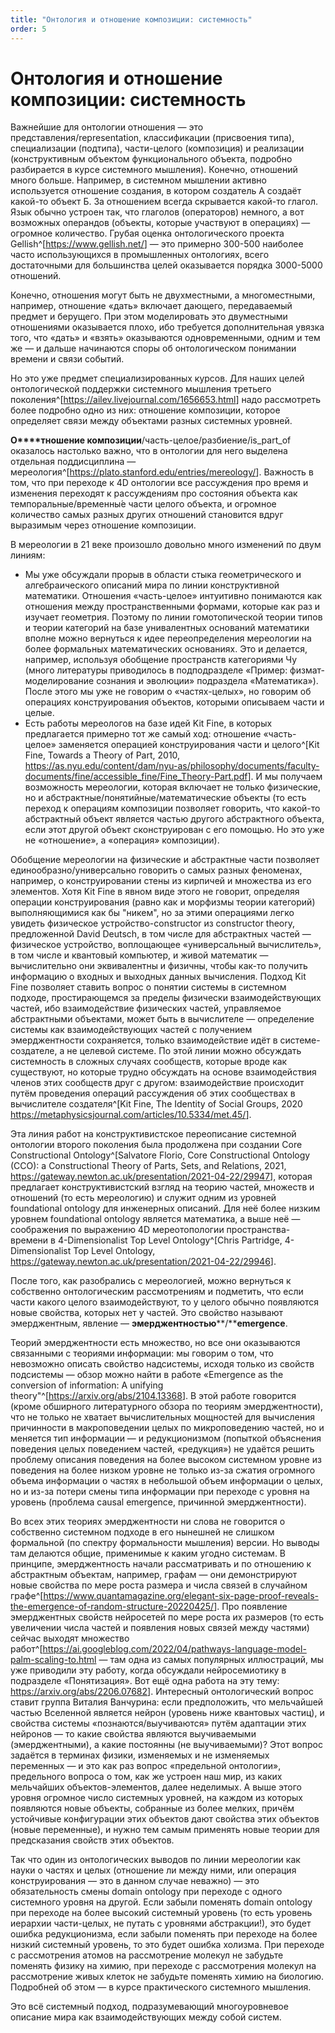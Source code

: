 ```yaml
---
title: "Онтология и отношение композиции: системность"
order: 5
---
```


# Онтология и отношение композиции: системность

Важнейшие для онтологии отношения — это представления/representation, классификации (присвоения типа), специализации (подтипа), части-целого (композиция) и реализации (конструктивным объектом функционального объекта, подробно разбирается в курсе системного мышления). Конечно, отношений много больше. Например, в системном мышлении активно используется отношение создания, в котором создатель A создаёт какой-то объект Б. За отношением всегда скрывается какой-то глагол. Язык обычно устроен так, что глаголов (операторов) немного, а вот возможных операндов (объекты, которые участвуют в операциях) — огромное количество. Грубая оценка онтологического проекта Gellish^[<https://www.gellish.net/>] — это примерно 300-500 наиболее часто использующихся в промышленных онтологиях, всего достаточными для большинства целей оказывается порядка 3000-5000 отношений.

Конечно, отношения могут быть не двухместными, а многоместными, например, отношение «дать» включает дающего, передаваемый предмет и берущего. При этом моделировать это двуместными отношениями оказывается плохо, ибо требуется дополнительная увязка того, что «дать» и «взять» оказываются одновременными, одним и тем же — и дальше начинаются споры об онтологическом понимании времени и связи событий.

Но это уже предмет специализированных курсов. Для наших целей онтологической поддержки системного мышления третьего поколения^[<https://ailev.livejournal.com/1656653.html>] надо рассмотреть более подробно одно из них: отношение композиции, которое определяет связи между объектами разных системных уровней.

**О****тношение композиции**/часть-целое/разбиение/is\_part\_of оказалось настолько важно, что в онтологии для него выделена отдельная поддисциплина — мереология^[<https://plato.stanford.edu/entries/mereology/>]. Важность в том, что при переходе к 4D онтологии все рассуждения про время и изменения переходят к рассуждениям про состояния объекта как темпоральные/временны́е части целого объекта, и огромное количество самых разных других отношений становится вдруг выразимым через отношение композиции.

В мереологии в 21 веке произошло довольно много изменений по двум линиям:

* Мы уже обсуждали прорыв в области стыка геометрического и алгебраического описаний мира по линии конструктивной математики. Отношения «часть-целое» интуитивно понимаются как отношения между пространственными формами, которые как раз и изучает геометрия. Поэтому по линии гомотопической теории типов и теории категорий на базе унивалентных оснований математики вполне можно вернуться к идее переопределения мереологии на более формальных математических основаниях. Это и делается, например, используя обобщение пространств категориями Чу (много литературы приводилось в подподразделе «Пример: физмат-моделирование сознания и эволюции» подраздела «Математика»). После этого мы уже не говорим о «частях-целых», но говорим об операциях конструирования объектов, которыми описываем части и целые.
* Есть работы мереологов на базе идей Kit Fine, в которых предлагается примерно тот же самый ход: отношение «часть-целое» заменяется операцией конструирования части и целого^[Kit Fine, Towards a Theory of Part, 2010, <https://as.nyu.edu/content/dam/nyu-as/philosophy/documents/faculty-documents/fine/accessible_fine/Fine_Theory-Part.pdf>]. И мы получаем возможность мереологии, которая включает не только физические, но и абстрактные/понятийные/математические объекты (то есть переход к операциям композиции позволяет говорить, что какой-то абстрактный объект является частью другого абстрактного объекта, если этот другой объект сконструирован с его помощью. Но это уже не «отношение», а «операция» композиции).

Обобщение мереологии на физические и абстрактные части позволяет единообразно/универсально говорить о самых разных феноменах, например, о конструировании стены из кирпичей и множества из его элементов. Хотя Kit Fine в явном виде этого не говорит, определяя операции конструирования (равно как и морфизмы теории категорий) выполняющимися как бы "никем", но за этими операциями легко увидеть физическое устройство-constructor из constructor theory, предложенной David Deutsch, в том числе для абстрактных частей — физическое устройство, воплощающее «универсальный вычислитель», в том числе и квантовый компьютер, и живой математик — вычислительно они эквивалентны и физичны, чтобы как-то получить информацию о входных и выходных данных вычисления. Подход Kit Fine позволяет ставить вопрос о понятии системы в системном подходе, простирающемся за пределы физически взаимодействующих частей, ибо взаимодействие физических частей, управляемое абстрактными объектами, может быть в вычислителе — определение системы как взаимодействующих частей с получением эмерджентности сохраняется, только взаимодействие идёт в системе-создателе, а не целевой системе. По этой линии можно обсуждать системность в сложных случаях сообществ, которые вроде как существуют, но которые трудно обсуждать на основе взаимодействия членов этих сообществ друг с другом: взаимодействие происходит путём проведения операций рассуждения об этих сообществах в вычислителе создателя^[Kit Fine, The Identity of Social Groups, 2020 <https://metaphysicsjournal.com/articles/10.5334/met.45/>].

Эта линия работ на конструктивистское переописание системной онтологии второго поколения была продолжена при создании Core Constructional Ontology^[Salvatore Florio, Core Constructional Ontology (CCO): a Constructional Theory of Parts, Sets, and Relations, 2021, <https://gateway.newton.ac.uk/presentation/2021-04-22/29947>], которая предлагает конструктивистский взгляд на теорию частей, множеств и отношений (то есть мереологию) и служит одним из уровней foundational ontology для инженерных описаний. Для неё более низким уровнем foundational ontology является математика, а выше неё — соображения по выражению 4D мереотопологии пространства-времени в 4-Dimensionalist Top Level Ontology^[Chris Partridge, 4-Dimensionalist Top Level Ontology, <https://gateway.newton.ac.uk/presentation/2021-04-22/29946>].

После того, как разобрались с мереологией, можно вернуться к собственно онтологическим рассмотрениям и подметить, что если части какого целого взаимодействуют, то у целого обычно появляются новые свойства, которых нет у частей. Это свойство называют эмерджентным, явление — **эмерджентностью****/****emergence**.

Теорий эмерджентности есть множество, но все они оказываются связанными с теориями информации: мы говорим о том, что невозможно описать свойство надсистемы, исходя только из свойств подсистемы — обзор можно найти в работе «Emergence as the conversion of information: A unifying theory"^[<https://arxiv.org/abs/2104.13368>]. В этой работе говорится (кроме обширного литературного обзора по теориям эмерджентности), что не только не хватает вычислительных мощностей для вычисления причинности в макроповедении целых по микроповедению частей, но и меняется тип информации — и редукционизмом (попыткой объяснения поведения целых поведением частей, «редукция») не удаётся решить проблему описания поведения на более высоком системном уровне из поведения на более низком уровне не только из-за сжатия огромного объема информации о частях в небольшой объем информации о целых, но и из-за потери смены типа информации при переходе с уровня на уровень (проблема causal emergence, причинной эмерджентности).

Во всех этих теориях эмерджентности ни слова не говорится о собственно системном подходе в его нынешней не слишком формальной (по спектру формальности мышления) версии. Но выводы там делаются общие, применимые к каким угодно системам. В принципе, эмерджентность начали рассматривать и по отношению к абстрактным объектам, например, графам — они демонстрируют новые свойства по мере роста размера и числа связей в случайном графе^[<https://www.quantamagazine.org/elegant-six-page-proof-reveals-the-emergence-of-random-structure-20220425/>]. Про появление эмерджентных свойств нейросетей по мере роста их размеров (то есть увеличении числа частей и появления новых связей между частями) сейчас выходят множество работ^[<https://ai.googleblog.com/2022/04/pathways-language-model-palm-scaling-to.html> — там одна из самых популярных иллюстраций, мы уже приводили эту работу, когда обсуждали нейросемиотику в подразделе «Понятизация». Вот ещё одна работа на эту тему: <https://arxiv.org/abs/2206.07682>]. Интересный онтологический вопрос ставит группа Виталия Ванчурина: если предположить, что мельчайшей частью Вселенной является нейрон (уровень ниже квантовых частиц), и свойства системы «познаются/выучиваются» путём адаптации этих нейронов — то какие свойства являются выучиваемыми (эмерджентными), а какие постоянны (не выучиваемыми)? Этот вопрос задаётся в терминах физики, изменяемых и не изменяемых переменных — и это как раз вопрос «предельной онтологии», предельного вопроса о том, как же устроен наш мир, из каких мельчайших объектов-элементов, далее неделимых. А выше этого уровня огромное число системных уровней, на каждом из которых появляются новые объекты, собранные из более мелких, причём устойчивые конфигурации этих объектов дают свойства этих объектов (новые переменные), и нужно тем самым применять новые теории для предсказания свойств этих объектов.

Так что один из онтологических выводов по линии мереологии как науки о частях и целых (отношение ли между ними, или операция конструирования — это в данном случае неважно) — это обязательность смены domain ontology при переходе с одного системного уровня на другой. Если забыли поменять domain ontology при переходе на более высокий системный уровень (то есть уровень иерархии части-целых, не путать с уровнями абстракции!), это будет ошибка редукционизма, если забыли поменять при переходе на более низкий системный уровень, то это будет ошибка холизма. При переходе с рассмотрения атомов на рассмотрение молекул не забудьте поменять физику на химию, при переходе с рассмотрения молекул на рассмотрение живых клеток не забудьте поменять химию на биологию. Подробней об этом — в курсе практического системного мышления.

Это всё системный подход, подразумевающий многоуровневое описание мира как взаимодействующих между собой систем.